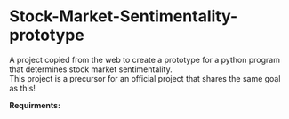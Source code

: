 # Stock-Market-Sentimentality-prototype
 A project copied from the web to create a prototype for a python program that determines stock market sentimentality. <br />
 This project is a precursor for an official project that shares the same goal as this! <br />

 <b>Requirments: </b><br />
